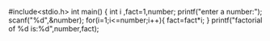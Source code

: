 #include<stdio.h>
int main()
{
int i ,fact=1,number;
printf("enter a number:");
scanf("%d",&number);
for(i=1;i<=number;i++){
fact=fact*i;
}
printf("factorial of %d is:%d",number,fact);
